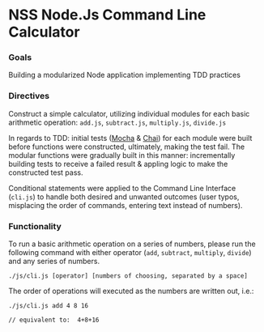 # NSS Node.Js Command Line Calculator

### Goals
Building a modularized Node application implementing TDD practices

### Directives
Construct a simple calculator, utilizing individual modules for each basic arithmetic operation: `add.js`, `subtract.js`, `multiply.js`, `divide.js`

In regards to TDD: initial tests ([Mocha](https://mochajs.org/) & [Chai](http://chaijs.com/)) for each module were built before functions were constructed, ultimately, making the test fail. The modular functions were gradually built in this manner: incrementally building tests to receive a failed result & appling logic to make the constructed test pass.

Conditional statements were applied to the Command Line Interface (`cli.js`) to handle both desired and unwanted outcomes (user typos, misplacing the order of commands, entering text instead of numbers).

### Functionality
To run a basic arithmetic operation on a series of numbers, please run the following command with either operator (`add`, `subtract`, `multiply`, `divide`) and any series of numbers.
```
./js/cli.js [operator] [numbers of choosing, separated by a space]
```
The order of operations will executed as the numbers are written out, i.e.:
```
./js/cli.js add 4 8 16

// equivalent to:  4+8+16
```

